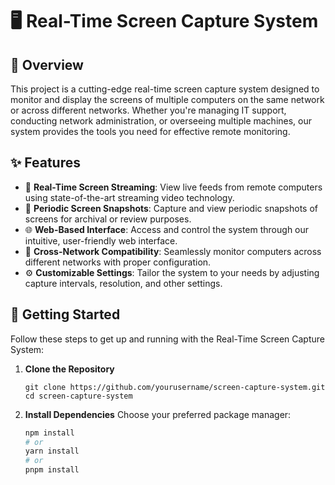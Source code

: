 # 🖥️ Real-Time Screen Capture System

## 📌 Overview

This project is a cutting-edge real-time screen capture system designed to monitor and display the screens of multiple computers on the same network or across different networks. Whether you're managing IT support, conducting network administration, or overseeing multiple machines, our system provides the tools you need for effective remote monitoring.

## ✨ Features

- 🎥 **Real-Time Screen Streaming**: View live feeds from remote computers using state-of-the-art streaming video technology.
- 📸 **Periodic Screen Snapshots**: Capture and view periodic snapshots of screens for archival or review purposes.
- 🌐 **Web-Based Interface**: Access and control the system through our intuitive, user-friendly web interface.
- 🔗 **Cross-Network Compatibility**: Seamlessly monitor computers across different networks with proper configuration.
- ⚙️ **Customizable Settings**: Tailor the system to your needs by adjusting capture intervals, resolution, and other settings.

## 🚀 Getting Started

Follow these steps to get up and running with the Real-Time Screen Capture System:

1. **Clone the Repository**
   ```
   git clone https://github.com/yourusername/screen-capture-system.git
   cd screen-capture-system
   ```
   
2. **Install Dependencies**
   Choose your preferred package manager:
   ```bash
   npm install
   # or
   yarn install
   # or
   pnpm install
   ```
   
